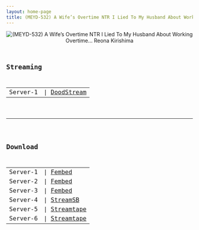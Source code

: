 ```yaml
---
layout: home-page
title: (MEYD-532) A Wife’s Overtime NTR I Lied To My Husband About Working Overtime… Reona Kirishima
---
```

<center>
<img src="https://blogger.googleusercontent.com/img/b/R29vZ2xl/AVvXsEiP1PGJheZY9b_aKnz1Dj3DtkyrFpw_OUAZrbvxYlTdsOrx9uvKie1RhQHhsLK-C4QoTEx1e4s2I_soSXggLhyZoL6s24jT4D42TIzsqvSfAIVpHlx4RoI62A6NTS9SwApSDjLPTGXPu8lN6M--_0h9wXlfXlRto02iDGiyycYgdZQjw3wSwW47xnoK/s1600/meyd532pl-1.jpg" alt="(MEYD-532) A Wife’s Overtime NTR I Lied To My Husband About Working Overtime… Reona Kirishima">
</center>
<pre><code>
<h2>Streaming</h2>
<table><tbody>
<tr>
<td>Server-1</td>
<td>| <a href="https://dood.ws/e/p0rx5g9xu44vjfzd0vswpdkwfzfymo9" target="_blank">DoodStream</a></td>
</tr>
</tbody></table>

<hr />

<h2>Download</h2>
<table><tbody>
<tr>
<td>Server-1</td>
<td>| <a href="https://www.fakyutube.com/f/enkpmb-0jnxq4w3" target="_blank">Fembed</a></td>
</tr>
<tr>
<td>Server-2</td>
<td>| <a href="https://javhdfree.icu/f/w5wj6hnq0zx3j02" target="_blank">Fembed</a></td>
</tr>
<tr>
<td>Server-3</td>
<td>| <a href="https://mycloudzz.com/f/7rymyfgd4dy21xl" target="_blank">Fembed</a></td>
</tr>
<tr>
<td>Server-4</td>
<td>| <a href="https://streamsb.net/d/0tkh1w0ryvdk.html" target="_blank">StreamSB</a></td>
</tr>
<tr>
<td>Server-5</td>
<td>| <a href="https://streamtape.com/v/qD7ZlO0e3vcze46/MEYD-532_Reona_Kirishima.mp4" target="_blank">Streamtape</a></td>
</tr>
<tr>
<td>Server-6</td>
<td>| <a href="https://streamtape.com/v/8qBrj8Gakkiop7m/MEYD-532_Reona_Kirishima.mp4" target="_blank">Streamtape</a></td>
</tr>
</tbody></table>
</code></pre>
